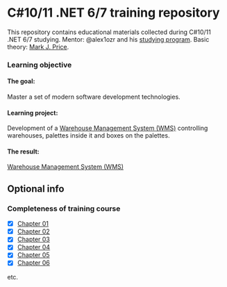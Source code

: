 # C#10/11 .NET 6/7 training repository
This repository contains educational materials collected during C#10/11 .NET 6/7 studying.
Mentor: @alex1ozr and his [studying program](https://github.com/alex1ozr/LearnDotNet). 
Basic theory: [Mark J. Price](https://www.amazon.com/10-NET-Cross-Platform-Development-websites/dp/1801077363/ref=sr_1_3?qid=1672644589&refinements=p_lbr_one_browse-bin%3AMark+J.+Price&s=books&sr=1-3).

### Learning objective
#### The goal: 
Master a set of modern software development technologies.

#### Learning project: 
Development of a [Warehouse Management System (WMS)](https://github.com/alex1ozr/LearnDotNet/blob/main/Exercises/Exercise_6.md) controlling warehouses, palettes inside it and boxes on the palettes.

#### The result: 
[Warehouse Management System (WMS)](https://github.com/Demosfen/cs10dotnet6/blob/Wms.CleanArchitecture/Wms.Web/Readme.md)

## Optional info
### Completeness of training course
- [x] [Chapter 01](Book/Chapter01-vscode)
- [x] [Chapter 02](Book/Chapter02-vscode) 
- [x] [Chapter 03](Book/Chapter03-vscode)
- [x] [Chapter 04](Book/Chapter04-vscode)
- [x] [Chapter 05](Book/Chapter05-vscode)
- [x] [Chapter 06](Book/Chapter06-vscode)

etc.
